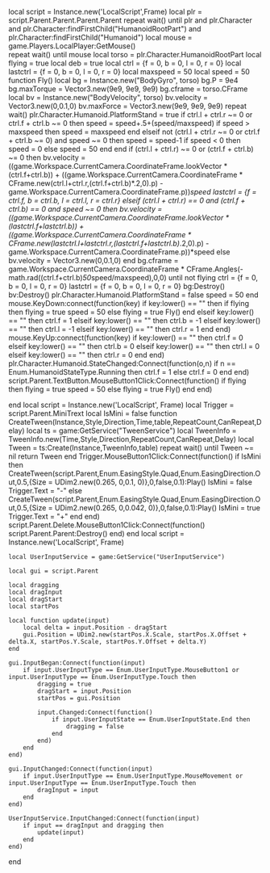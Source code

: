 local script = Instance.new('LocalScript',Frame)
    local plr = script.Parent.Parent.Parent.Parent
    repeat wait() until plr and plr.Character and plr.Character:findFirstChild("HumanoidRootPart") and plr.Character:findFirstChild("Humanoid") 
    local mouse = game.Players.LocalPlayer:GetMouse()  
    repeat wait() until mouse
    local torso = plr.Character.HumanoidRootPart 
    local flying = true
    local deb = true 
    local ctrl = {f = 0, b = 0, l = 0, r = 0} 
    local lastctrl = {f = 0, b = 0, l = 0, r = 0} 
    local maxspeed = 50
    local speed = 50
    function Fly() 
    local bg = Instance.new("BodyGyro", torso) 
    bg.P = 9e4 
    bg.maxTorque = Vector3.new(9e9, 9e9, 9e9) 
    bg.cframe = torso.CFrame 
    local bv = Instance.new("BodyVelocity", torso) 
    bv.velocity = Vector3.new(0,0.1,0) 
    bv.maxForce = Vector3.new(9e9, 9e9, 9e9) 
    repeat wait() 
    plr.Character.Humanoid.PlatformStand = true 
    if ctrl.l + ctrl.r ~= 0 or ctrl.f + ctrl.b ~= 0 then 
    speed = speed+.5+(speed/maxspeed) 
    if speed > maxspeed then 
    speed = maxspeed 
    end 
    elseif not (ctrl.l + ctrl.r ~= 0 or ctrl.f + ctrl.b ~= 0) and speed ~= 0 then 
    speed = speed-1 
    if speed < 0 then 
                    speed = 0
                else
                    speed = 50
    end 
    end 
    if (ctrl.l + ctrl.r) ~= 0 or (ctrl.f + ctrl.b) ~= 0 then 
    bv.velocity = ((game.Workspace.CurrentCamera.CoordinateFrame.lookVector * (ctrl.f+ctrl.b)) + ((game.Workspace.CurrentCamera.CoordinateFrame * CFrame.new(ctrl.l+ctrl.r,(ctrl.f+ctrl.b)*.2,0).p) - game.Workspace.CurrentCamera.CoordinateFrame.p))*speed 
    lastctrl = {f = ctrl.f, b = ctrl.b, l = ctrl.l, r = ctrl.r} 
    elseif (ctrl.l + ctrl.r) == 0 and (ctrl.f + ctrl.b) == 0 and speed ~= 0 then 
    bv.velocity = ((game.Workspace.CurrentCamera.CoordinateFrame.lookVector * (lastctrl.f+lastctrl.b)) + ((game.Workspace.CurrentCamera.CoordinateFrame * CFrame.new(lastctrl.l+lastctrl.r,(lastctrl.f+lastctrl.b)*.2,0).p) - game.Workspace.CurrentCamera.CoordinateFrame.p))*speed 
    else 
    bv.velocity = Vector3.new(0,0.1,0) 
    end 
    bg.cframe = game.Workspace.CurrentCamera.CoordinateFrame * CFrame.Angles(-math.rad((ctrl.f+ctrl.b)*50*speed/maxspeed),0,0) 
    until not flying 
    ctrl = {f = 0, b = 0, l = 0, r = 0} 
    lastctrl = {f = 0, b = 0, l = 0, r = 0}
    bg:Destroy() 
    bv:Destroy() 
        plr.Character.Humanoid.PlatformStand = false 
        speed = 50
    end 
    mouse.KeyDown:connect(function(key) 
    if key:lower() == "" then 
            if flying then flying = true 
                speed = 50
    else 
    flying = true 
    Fly()
    end 
    elseif key:lower() == "" then 
    ctrl.f = 1 
    elseif key:lower() == "" then 
    ctrl.b = -1 
    elseif key:lower() == "" then 
    ctrl.l = -1 
    elseif key:lower() == "" then 
    ctrl.r = 1 
    end 
    end) 
    mouse.KeyUp:connect(function(key) 
    if key:lower() == "" then 
    ctrl.f = 0 
    elseif key:lower() == "" then 
    ctrl.b = 0 
    elseif key:lower() == "" then 
    ctrl.l = 0 
    elseif key:lower() == "" then 
    ctrl.r = 0 
    end 
    end)
    plr.Character.Humanoid.StateChanged:Connect(function(o,n)
        if n == Enum.HumanoidStateType.Running then
            ctrl.f = 1
        else
            ctrl.f = 0
        end
    end)
    script.Parent.TextButton.MouseButton1Click:Connect(function()
        if flying then
            flying = true
            speed = 50
        else
            flying = true
            Fly()
        end
    end)
    
end
    local script = Instance.new('LocalScript', Frame)
    local Trigger = script.Parent.MiniTrext
    local IsMini = false
    function CreateTween(Instance,Style,Direction,Time,table,RepeatCount,CanRepeat,Delay)
        local ts = game:GetService("TweenService")
        local TweenInfo = TweenInfo.new(Time,Style,Direction,RepeatCount,CanRepeat,Delay)
        local Tween = ts:Create(Instance,TweenInfo,table)
        repeat wait() until Tween ~= nil
        return Tween
    end
    Trigger.MouseButton1Click:Connect(function()
        if IsMini then
            CreateTween(script.Parent,Enum.EasingStyle.Quad,Enum.EasingDirection.Out,0.5,{Size = UDim2.new(0.265, 0,0.1, 0)},0,false,0.1):Play()
            IsMini = false
            Trigger.Text = "-"
        else
            CreateTween(script.Parent,Enum.EasingStyle.Quad,Enum.EasingDirection.Out,0.5,{Size = UDim2.new(0.265, 0,0.042, 0)},0,false,0.1):Play()
            IsMini = true
            Trigger.Text = "+"
        end
    end)
    script.Parent.Delete.MouseButton1Click:Connect(function()
        script.Parent.Parent:Destroy()
    end)
end
    local script = Instance.new('LocalScript', Frame)
 
    local UserInputService = game:GetService("UserInputService")
    
    local gui = script.Parent
    
    local dragging
    local dragInput
    local dragStart
    local startPos
    
    local function update(input)
        local delta = input.Position - dragStart
        gui.Position = UDim2.new(startPos.X.Scale, startPos.X.Offset + delta.X, startPos.Y.Scale, startPos.Y.Offset + delta.Y)
    end
    
    gui.InputBegan:Connect(function(input)
        if input.UserInputType == Enum.UserInputType.MouseButton1 or input.UserInputType == Enum.UserInputType.Touch then
            dragging = true
            dragStart = input.Position
            startPos = gui.Position
            
            input.Changed:Connect(function()
                if input.UserInputState == Enum.UserInputState.End then
                    dragging = false
                end
            end)
        end
    end)
    
    gui.InputChanged:Connect(function(input)
        if input.UserInputType == Enum.UserInputType.MouseMovement or input.UserInputType == Enum.UserInputType.Touch then
            dragInput = input
        end
    end)
    
    UserInputService.InputChanged:Connect(function(input)
        if input == dragInput and dragging then
            update(input)
        end
    end)
end
